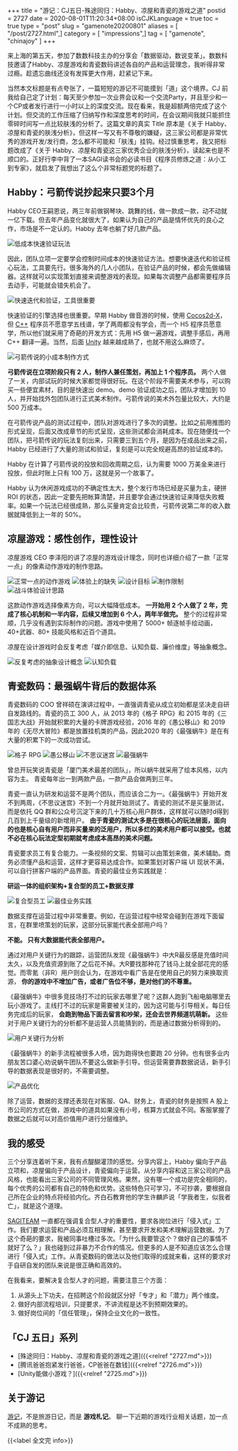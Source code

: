 +++
title = "游记：CJ五日-殊途同归：Habby、凉屋和青瓷的游戏之道"
postid = 2727
date = 2020-08-01T11:20:34+08:00
isCJKLanguage = true
toc = true
type = "post"
slug = "gamenote20200801"
aliases = [ "/post/2727.html",]
category = [ "impressions",]
tag = [ "gamenote", "chinajoy" ]
+++

来上海的第五天，参加了数数科技主办的分享会「数据驱动，数说变革」。数数科技邀请了Habby、凉屋游戏和青瓷数码讲述各自的产品和运营理念，我听得非常过瘾。趁遗忘曲线还没有发挥更大作用，赶紧记下来。

当然本文标题是有点夸张了，一篇短短的游记不可能摸到「道」这个境界。CJ 前我给自己定了计划：每天至少参加一次业界会议和一个交流Party，并且至少和一个CP或者发行进行一小时以上的深度交流。现在看来，我是超额两倍完成了这个计划。但交流的工作压缩了归纳写作和深度思考的时间，在会议期间我就只能抓住零碎时间写一点比较肤浅的分析了。这篇文章的真实 Title 原本是《关于 Habby、凉屋和青瓷的肤浅分析》，但这样一写又有不尊敬的嫌疑，这三家公司都是非常优秀的游戏开发/发行商，怎么都不可能和「肤浅」挂钩。经过慎重思考，我又把标题改成了《关于 Habby、凉屋和青瓷这三家优秀企业的肤浅分析》，读起来也是不顺口的。正好行李中背了一本SAGI读书会的必读书目《程序员修炼之道：从小工到专家》，就启发了我想出了这么个非常标题党的标题了。<!--more-->

## Habby：弓箭传说抄起来只要3个月

 Habby CEO王嗣恩说，两三年前做钢琴块、跳舞的线，做一款成一款，动不动就一亿下载。但去年产品变化就很大了，如果认为自己的产品是情怀优先的良心之作，市场是不一定认的。Habby 去年也躺了好几款产品。

 ![低成本快速验证玩法](/uploads/2020/08/habby1.jpg)

 因此，团队立项一定要学会控制时间成本的快速验证方法。想要快速迭代和验证核心玩法，工具要先行。很多海外的几人小团队，在验证产品的时候，都会先做编辑器。这样就可以实现策划直接来调整游戏的表现。如果每次调整产品都需要程序员去动手，可能就会错失机会了。

 ![快速迭代和验证，工具很重要](/uploads/2020/08/habby2.jpg)

 快速验证的引擎选择也很重要。早期 Habby 做音游的时候，使用 [Cocos2d-X](/tag/cocos2d-x/)，但 [C++](/tag/cpp/) 程序员不愿意学五线谱，学了两周都没有学会，而一个 H5 程序员愿意学，所以他们就采用了奇葩的开发方式：先用 H5 做一遍游戏，调整手感后，再用 C++ 翻译一遍。当然，后面 [Unity](/tag/unity/) 越来越成熟了，也就不用这么麻烦了。

 ![弓箭传说的小成本制作方式](/uploads/2020/08/habby3.jpg)
 
 **弓箭传说在立项阶段只有 2 人，制作人兼任策划，再加上 1 个程序员。** 两个人做了一关，内部试玩的时候大家都觉得很好玩。在这个阶段不需要美术参与，可以购买一些便宜素材，目的是快速出 demo。demo 验证成功之后，团队才增加到 10 人，并开始找外包团队进行正式美术制作。弓箭传说的美术外包量比较大，大约是 500 万成本。
 
 在弓箭传说产品的测试过程中，团队对游戏进行了多次的调整。比如之前用推图的形式呈现，后面又改成章节的形式呈现，这些测试都会消耗成本。现在随便找一个团队，把弓箭传说的玩法复刻出来，只需要三到五个月，是因为在成品出来之前，Habby 已经进行了大量的测试和验证，复刻是可以完全规避高昂的验证成本的。

Habby 在计算了弓箭传说的投放和回收周期之后，认为需要 1000 万美金来进行投放，但此时账上只有 100 万，这就是另一个故事了。

Habby 认为休闲游戏成功的不确定性太大，整个发行市场已经是买量为主，硬拼 ROI 的状态，因此一定要先把帐算清楚，并且要学会通过快速验证来降低失败概率。如果一个玩法已经很成熟，那么买量肯定会比较贵，弓箭传说第二年的收入数据就降低到上一年的 50%。

## 凉屋游戏：感性创作，理性设计

凉屋游戏 CEO 李泽阳的讲了凉屋的游戏设计理念，同时也详细介绍了一款「正常一点」的像素动作游戏的制作思路。

 ![正常一点的动作游戏](/uploads/2020/08/liangwu1.jpg)
 ![体验上的缺失](/uploads/2020/08/liangwu2.jpg)
 ![设计目标](/uploads/2020/08/liangwu3.jpg)
 ![制作限制](/uploads/2020/08/liangwu4.jpg)
 ![战斗体验设计思路](/uploads/2020/08/liangwu5.jpg)

 这款动作游戏选择像素方向，可以大幅降低成本。 **一开始用 2 个人做了 2 年，完成了核心机制和一半内容，后续又增加到 6 个人，两年半做完。** 整个的过程非常顺，几乎没有遇到实际制作的问题。游戏中使用了 5000+ 帧逐帧手绘动画，40+武器、80+ 技能风格和近百个道具。

凉屋在设计游戏时会反复考虑「媒介即信息、认知负载、廉价维度」等抽象概念。

 ![反复考虑的抽象设计概念](/uploads/2020/08/liangwu7.jpg)
 ![认知负载](/uploads/2020/08/liangwu6.jpg)

## 青瓷数码：最强蜗牛背后的数据体系

青瓷数码的 COO 曾祥硕在演讲过程中，一直强调青瓷从成立初始都是坚决走自研自发路线的。青瓷的员工 300 人，从 2013 年的《格子 RPG》和 2015 年的《三国志大战》开始就积累的大量的卡牌游戏经验，2016 年的《愚公移山》和 2019 年的《无尽大冒险》都是放置挂机类的产品，因此2020 年的《最强蜗牛》是在有大量的积累下的一次成功尝试。

 ![格子 RPG](/uploads/2020/08/qingci1.jpg)
 ![愚公移山](/uploads/2020/08/qingci2.jpg)
 ![不思议迷宫](/uploads/2020/08/qingci3.jpg)
 ![最强蜗牛](/uploads/2020/08/qingci4.jpg)

 曾总开玩笑说青瓷是「厦门美术最差的团队」，所以蜗牛就采用了绘本风格，以内容为主。 青瓷每年出一到两款产品，一款产品会做两到三年。

 青瓷一直认为研发和运营不是两个团队，而应该合二为一。《最强蜗牛》开始开发不到两周，《不思议迷宫》不到一个月就开始测试了。青瓷的测试不是买量测试，而是依托 QQ 群和公众号沉淀下来的几十万核心用户群体，这样就可以随时d得到几百到上千量级的新增用户。 **由于青瓷的测试大多是在很核心的玩法层面，面向的也是核心自有用户而非买量来的泛用户，所以多烂的美术用户都可以接受。也就不必在核心玩法定型初期就考虑成本高昂的美术问题。**

 青瓷要求员工有复合能力。一条视频的文案、剪辑可以由策划来做，美术辅助。商务必须懂产品和运营，这样才更容易达成合作。如果策划对客户端 UI 现状不满，可以自行拼客户端的产品界面。青瓷的最佳业务实践就是：

 **研运一体的组织架构+复合型的员工+数据支撑**

 ![复合型员工](/uploads/2020/08/qingci5.jpg)
 ![最佳业务实践](/uploads/2020/08/qingci6.jpg)

 数据支撑在运营过程中非常重要。例如，在运营过程中经常会碰到在游戏下面留言，在群里喷策划的玩家，这部分玩家能代表全部用户吗？ 

 **不能。 只有大数据能代表全部用户。**

通过对用户关键行为的跟踪，运营团队发现《最强蜗牛》中大R最反感是充值时间太久，以及充值资源到账了之后花不掉。大R要找那种花了钱马上就全部花完的感觉。而零氪（非R）用户则会认为，在游戏中看广告是在使用自己的努力来换取资源， **你的游戏中不增加广告，或者广告位不够，是对他们的不尊重。**

《最强蜗牛》中很多竞技场打不过的玩家去哪里了呢？这群人跑到飞船电脑哪里去玩小游戏了。主线打不过的玩家是需要被关注的，因为这可能与引导相关。每日任务完成后的玩家， **会跑到物品下面去留言和吵架，还会去世界频道坑萌新。** 这些对于用户关键行为的分析都不是运营人员能猜到的，而是通过数据分析得到的。

 ![用户关键行为分析](/uploads/2020/08/qingci7.jpg)

 《最强蜗牛》的新手流程被很多人喷，因为跑得快也要跑 20 分钟。也有很多业内朋友苦口婆心劝说蜗牛团队不要这么做新手引导。但运营需要靠数据说话，新手引导的数据表现是很好的，不需要调整。

 ![产品优化](/uploads/2020/08/qingci8.jpg)

 除了运营，数据的支撑还表现在对客服、QA、财务上，青瓷的财务是按照 A 股上市公司的方式在做，游戏中的道具如果没有小号，核算方式就会不同。客服掌握了数据之后就可以对高价值用户进行分层维护。

## 我的感受

三个分享连着听下来，我有点醍醐灌顶的感觉。分享内容上，Habby 偏向于产品立项和，凉屋偏向于产品设计，青瓷偏向于运营。从分享内容和这三家公司的产品风格，也能看出三家公司的不同管理风格。果然，没有哪一个成功是完全相同的，每个优秀的公司都有自己的特色和优势。这些特色只可学习，不可抄袭，要根据自己所在企业的特点将经验内化。齐白石教育他的学生许麟庐说「学我者生，似我者亡」，就是这个道理。

[SAGITEAM](/tag/sagiteam/) 一直都在强调复合型人才的重要性，要求各岗位进行「侵入式」工作。我们要求运营和产品必须互相理解，甚至要求开发和美术理解运营数据。为了这个奇葩的要求，我被同事吐槽过多次。「为什么我要管这个？做好自己的事情不就好了么？」我也碰到过非暴力不合作的情况。但更多的人是不知道应该怎么合理进行「侵入式」工作。从青瓷数码的做法以及他们取得的成就来看，这样的要求对于自研自发的团队来说是很正确和高效的。

在我看来，要解决复合型人才的问题，需要注意三个方面：

1. 从源头上下功夫，在招聘这个阶段就区分好「专才」和「潜力」两个维度。
2. 做好内部流程培训，只提要求，不讲流程是达不到预期效果的。
3. 做好岗位间的「信任管理」，保持企业文化的一致性。

## 「CJ 五日」系列

- [殊途同归：Habby、凉屋和青瓷的游戏之道]({{<relref "2727.md">}})
- [腾讯爸爸抱紧发行爸爸，CP爸爸在数钱]({{<relref "2726.md">}})
- [Unity能做小游戏？]({{<relref "2725.md">}})

## 关于游记

[游记](/tag/gamenote/)，不是旅游日记，而是 **游戏札记**。 聊一下近期的游戏行业相关话题，加一点不成熟的思考。


{{<label 全文完 info>}}